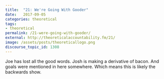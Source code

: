 ```yaml
---
title:  "21: We're Going With Gooder"
date:   2017-09-05
categories: theoretical
tags:
- theoretical
permalink: /21-were-going-with-gooder/
external: http://theoreticalaccountability.fm/21/
image: /assets/posts/theoreticallogo.png
discourse_topic_id: 1308
---
```

Joe has lost all the good words. Josh is making a derivative of bacon. And goals were mentioned in here somewhere. Which means this is likely the backwards show.
<!--more-->